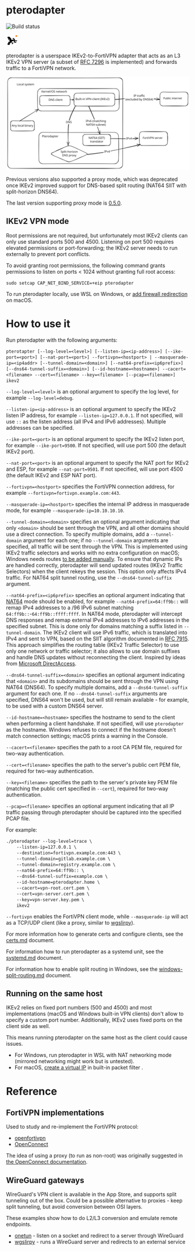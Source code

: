 # pterodapter

![Build status](https://github.com/zlogic/pterodapter/actions/workflows/cargo-build.yml/badge.svg)

<img src="logo.png" alt="Logo" style="width:32px;height:32px;">

pterodapter is a userspace IKEv2-to-FortiVPN adapter that acts as an L3 IKEv2 VPN server (a subset of [RFC 7296](https://datatracker.ietf.org/doc/html/rfc7296) is implemented) and forwards traffic to a FortiVPN network.

![Connection diagram](diagram.svg)

Previous versions also supported a proxy mode, which was deprecated once IKEv2 improved support for DNS-based split routing (NAT64 SIIT with split-horizon DNS64).

The last version supporting proxy mode is [0.5.0](https://github.com/zlogic/pterodapter/tree/0.5.0).

## IKEv2 VPN mode

Root permissions are not required, but unfortunately most IKEv2 clients can only use standard ports 500 and 4500.
Listening on port 500 requires elevated permissions or port-forwarding; the IKEv2 server needs to run externally to prevent port conflicts.

To avoid granting root permissions, the following command grants permissions to listen on ports < 1024 without granting full root access:

```shell
sudo setcap CAP_NET_BIND_SERVICE=+eip pterodapter
```

To run pterodapter locally, use WSL on Windows, or [add firewall redirection](docs/macos-pf.md) on macOS.

# How to use it

Run pterodapter with the following arguments:

```shell
pterotapter [--log-level=<level>] [--listen-ip=<ip-address>] [--ike-port=<port>] [--nat-port=<port>] --fortivpn=<hostport> | --masquerade-ip=<ip4addr> [--tunnel-domain=<domain>] [--nat64-prefix=<ip6prefix>] [--dns64-tunnel-suffix=<domain>] [--id-hostname=<hostname>] --cacert=<filename> --cert=<filename> --key=<filename> [--pcap=<filename>] ikev2
```

`--log-level=<level>` is an optional argument to specify the log level, for example `--log-level=debug`.

`--listen-ip=<ip-address>` is an optional argument to specify the IKEv2 listen IP address, for example `--listen-ip=127.0.0.1`. If not specified, will use `::` as the listen address (all IPv4 and IPv6 addresses). Multiple addresses can be specified.

`--ike-port=<port>` is an optional argument to specify the IKEv2 listen port, for example `--ike-port=9500`. If not specified, will use port 500 (the default IKEv2 port).

`--nat-port=<port>` is an optional argument to specify the NAT port for IKEv2 and ESP, for example `--nat-port=9501`. If not specified, will use port 4500 (the default IKEv2 and ESP NAT port).

`--fortivpn=<hostport>` specifies the FortiVPN connection address, for example `--fortivpn=fortivpn.example.com:443`.

`--masquerade-ip=<hostport>` specifies the internal IP address in masquerade mode, for example `--masquerade-ip=10.10.10.10`.

`--tunnel-domain=<domain>` specifies an optional argument indicating that only `<domain>` should be sent through the VPN, and all other domains should use a direct connection. To specify multiple domains, add a `--tunnel-domain` argument for each one; if no `--tunnel-domain` arguments are specified, all traffic will be sent through the VPN.
This is implemented using IKEv2 traffic selectors and works with no extra configuration on macOS; Windows needs routes [to be added manually](docs/windows-split-routing.md).
To ensure that dynamic IPs are handled correctly, pterodapter will send updated routes (IKEv2 Traffic Selectors) when the client rekeys the session.
This option only affects IPv4 traffic. For NAT64 split tunnel routing, use the `--dns64-tunnel-suffix` argument.

`--nat64-prefix=<ip6prefix>` specifies an optional argument indicating that [NAT64](https://en.wikipedia.org/wiki/NAT64) mode should be enabled, for example `--nat64-prefix=64:ff9b::` will remap IPv4 addresses to a /96 IPv6 subnet matching `64:ff9b::`-`64:ff9b::ffff:ffff`.
In NAT64 mode, pterodapter will intercept DNS responses and remap external IPv4 addresses to IPv6 addresses in the specified subnet.
This is done only for domains matching a suffix listed in `--tunnel-domain`.
The IKEv2 client will use IPv6 traffic, which is translated into IPv4 and sent to VPN, based on the SIIT algorithm documented in [RFC 7915](https://datatracker.ietf.org/doc/html/rfc7915).
This approach simplifies the routing table (IKEv2 Traffic Selector) to use only one network or traffic selector; it also allows to use domain suffixes and handle DNS updates without reconnecting the client.
Inspired by ideas from [Microsoft DirectAccess](https://en.wikipedia.org/wiki/DirectAccess).

`--dns64-tunnel-suffix=<domain>` specifies an optional argument indicating that `<domain>` and its subdomains should be sent through the VPN using NAT64 (DNS64).
To specify multiple domains, add a `--dns64-tunnel-suffix` argument for each one.
If no `--dns64-tunnel-suffix` arguments are specified, DNS64 won't be used, but will still remain available - for example, to be used with a custom DNS64 server.

`--id-hostname=<hostname>` specifies the hostname to send to the client when performing a client handshake. If not specified, will use `pterodapter` as the hostname. Windows refuses to connect if the hostname doesn't match connection settings; macOS prints a warning in the Console.

`--cacert=<filename>` specifies the path to a root CA PEM file, required for two-way authentication.

`--cert=<filename>` specifies the path to the server's public cert PEM file, required for two-way authentication.

`--key=<filename>` specifies the path to the server's private key PEM file (matching the public cert specified in `--cert`), required for two-way authentication.

`--pcap=<filename>` specifies an optional argument indicating that all IP traffic passing through pterodapter should be captured into the specified PCAP file.

For example:

```shell
./pterodapter --log-level=trace \
    --listen-ip=127.0.0.1 \
    --destination=fortivpn.example.com:443 \
    --tunnel-domain=gitlab.example.com \
    --tunnel-domain=registry.example.com \
    --nat64-prefix=64:ff9b:: \
    --dns64-tunnel-suffix=example.com \
    --id-hostname=pterodapter.home \
    --cacert=vpn-root.cert.pem \
    --cert=vpn-server.cert.pem \
    --key=vpn-server.key.pem \
    ikev2
```

`--fortivpn` enables the FortiVPN client mode, while `--masquerade-ip` will act as a TCP/UDP client (like a proxy, similar to [wgslirpy](https://github.com/vi/wgslirpy)).

For more information how to generate certs and configure clients, see the [certs.md](docs/certs.md) document.

For information how to run pterodapter as a systemd unit, see the [systemd.md](docs/systemd.md) document.

For information how to enable split routing in Windows, see the [windows-split-routing.md](docs/windows-split-routing.md) document.

## Running on the same host

IKEv2 relies on fixed port numbers (500 and 4500) and most implementations (macOS and Windows built-in VPN clients) don't allow to specify a custom port number.
Additionally, IKEv2 uses fixed ports on the client side as well.

This means running pterodapter on the same host as the client could cause issues.

* For Windows, run pterodapter in WSL with NAT networking mode (mirrored networking might work but is untested).
* For macOS, [create a virtual IP](docs/macos-pf.md) in built-in packet filter .

# Reference

## FortiVPN implementations

Used to study and re-implement the FortiVPN protocol:

* [openfortivpn](https://github.com/adrienverge/openfortivpn)
* [OpenConnect](https://www.infradead.org/openconnect/)

The idea of using a proxy (to run as non-root) was originally suggested in [the OpenConnect documentation](https://www.infradead.org/openconnect/nonroot.html).

## WireGuard gateways

WireGuard's VPN client is available in the App Store, and supports split tunneling out of the box.
Could be a possible alternative to proxies - keep split tunneling, but avoid conversion between OSI layers.

These examples show how to do L2/L3 conversion and emulate remote endpoints.

* [onetun](https://github.com/aramperes/onetun) - listen on a socket and redirect to a server through WireGuard
* [wgslirpy](https://github.com/vi/wgslirpy) - runs a WireGuard server and redirects to an external service
